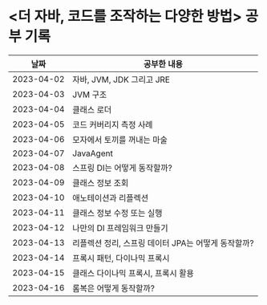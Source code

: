 # <더 자바, 코드를 조작하는 다양한 방법> 공부 기록

| 날짜         | 공부한 내용                          |
|------------|---------------------------------|
| 2023-04-02 | 자바, JVM, JDK 그리고 JRE            |
| 2023-04-03 | JVM 구조                          |
| 2023-04-04 | 클래스 로더                          |
| 2023-04-05 | 코드 커버리지 측정 사례                   |
| 2023-04-06 | 모자에서 토끼를 꺼내는 마술                 |
| 2023-04-07 | JavaAgent                       |
| 2023-04-08 | 스프링 DI는 어떻게 동작할까?               |
| 2023-04-09 | 클래스 정보 조회                       |
| 2023-04-10 | 애노테이션과 리플렉션                     |
| 2023-04-11 | 클래스 정보 수정 또는 실행                 |
| 2023-04-12 | 나만의 DI 프레임워크 만들기                |
| 2023-04-13 | 리플렉션 정리, 스프링 데이터 JPA는 어떻게 동작할까? |
| 2023-04-14 | 프록시 패턴, 다이나믹 프록시                |
| 2023-04-15 | 클래스 다이나믹 프록시, 프록시 활용            |
| 2023-04-16 | 롬복은 어떻게 동작할까?                   |

